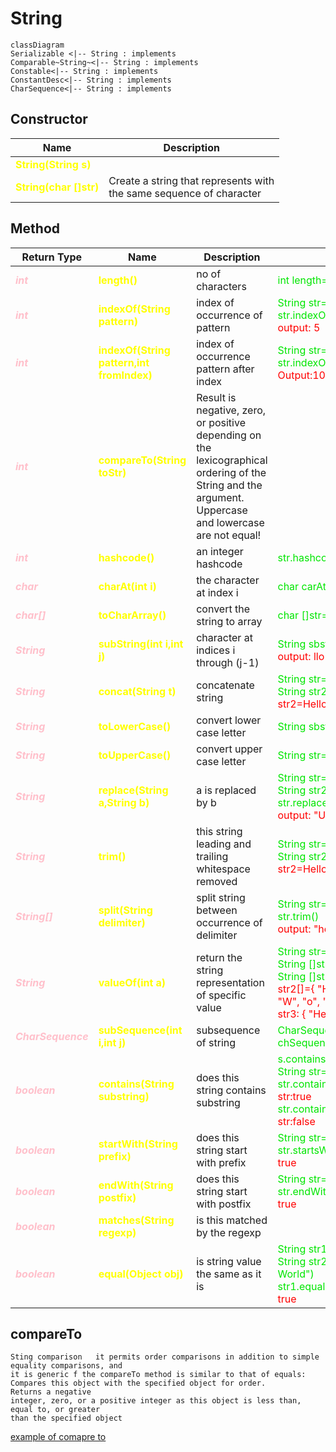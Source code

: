 # String
```mermaid
classDiagram
Serializable <|-- String : implements 
Comparable~String~<|-- String : implements 
Constable<|-- String : implements 
ConstantDesc<|-- String : implements 
CharSequence<|-- String : implements 
```
<style>
    b{
        color:yellow;
    }
    i{
        color:pink;
        font-weight:bold
    }
    e{
        color:#00e600
    }
    o{
        color:red;
    }
</style>

## Constructor
| Name                         | Description                                                              |
|------------------------------|--------------------------------------------------------------------------|
 | <b> String(String s)</b>     | |                                                                         | Create a string with the same name                                       | <e>String s=new String("Hello")</e>                                                                                                                                                                          |
 | <b> String(char []str)  </b> | Create a string that represents with <br/>the same sequence of character | <e>char []str={'H','e','l','l','o'} <br> String s=new String(str) </e>                                                                                                                                       |


## Method
| Return Type         | Name                                         | Description                                                              | Example                                                                                                                                                                                                      |
|---------------------|----------------------------------------------|--------------------------------------------------------------------------|--------------------------------------------------------------------------------------------------------------------------------------------------------------------------------------------------------------|
| <i>int</i>          | <b>length()</b>                              | no of characters                                                         | <e>int length=s.length()</e>                                                                                                                                                                                 | 
| <i>int</i>          | <b>indexOf(String pattern)</b>               | index of occurrence of pattern                                           | <e>String str="Good morning"; str.indexOf("m")</e><br/><o>output: 5</o>                                                                                                                                      | 
| <i>int</i>          | <b>indexOf(String pattern,int fromIndex)</b> | index of occurrence pattern  after index                                 | <e>String str="Hello Planet";<br/> str.indexOf("e",5)</e><br/><o>Output:10</o>                                                                                                                               | 
| <i>int</i>          | <b>compareTo(String toStr)</b>               |  Result is negative, zero, or positive depending on the lexicographical ordering of the String and the argument. Uppercase and lowercase are not equal!                                                                         |                                                                                                                                                                                                              | 
| <i>int</i>          | <b>hashcode()</b>                            | an integer hashcode                                                      | <e>str.hashcode()</e>                                                                                                                                                                                        |              
| <i>char</i>         | <b>charAt(int i)   </b>                      | the character at index i                                                 | <e>char carAt=s.charAt(2)</e>                                                                                                                                                                                |             
| <i>char[]</i>       | <b>toCharArray()   </b>                      | convert the string to array                                              | <e>char []str=str.toCharArray()</e>                                                                                                                                                                          |
| <i>String</i>       | <b>subString(int i,int j) </b>               | character at indices  i through (j-1)                                    | <e>String sbstr=s.substring(2,5)</e><br/> <o>output: llo </o>                                                                                                                                                |
| <i>String</i>       | <b>concat(String t)</b>                      | concatenate string                                                       | <e>String str="World" <br/> String str2=s.concat(str)   </e> <br/><o>str2=HelloWorld</o>                                                                                                                     |
| <i>String</i>       | <b>toLowerCase() </b>                        | convert lower case letter                                                | <e>String sbstr=s.toLowerCase()</e>                                                                                                                                                                          |
| <i>String</i>       | <b>toUpperCase()</b>                         | convert upper case letter                                                | <e>String str=s.toUpperCase() </e>                                                                                                                                                                           |
| <i>String</i>       | <b>replace(String a,String b) </b>           | a is replaced by b                                                       | <e> String str="One Cognigant" <br/>  String str2="Udemy"<br/>  str.replace("One",str2)</e><br/> <o>output: "Udemy Cognigant" </o>                                                                           |
| <i>String</i>       | <b>trim()</b>                                | this string leading and trailing whitespace removed                      | <e>String str="World" <br/> String str2=s.concat(str)   </e> <br/><o>str2=HelloWorld</o>                                                                                                                     |
| <i>String[]</i>     | <b>split(String delimiter) </b>              | split string between occurrence of delimiter                             | <e> String str="    hello world     " <br/> str.trim()</e><br/> <o>output: "hello world" </o>                                                                                                                |
| <i>String</i>       | <b>valueOf(int a)</b>                        | return the string representation of specific value                       | <e>String str="Hello World"<br/>String []str2=str.split("")<br/>String []str3=str.split(" ")</e> <br/><o>str2[]={ "H", "e", "l", "l", "o", " ", "W", "o", "r", "l", "d" }<br/>str3: { "Hello", "World" }</o> |
| <i>CharSequence</i> | <b>subSequence(int i,int j)   </b>           | subsequence of string                                                    | <e>CharSequence chSequence=s.subSequence(2,4)                                                                                                                                                                |
| <i>boolean</i>      | <b>contains(String substring)</b>            | does this string contains substring                                      | <e> s.contains(s.substring(2,4)) <br> String str="Good morning"; str.contains("ing") <br/><o>str:true</o> <br/> str.contains("llo")<br/> <o>str:false</o> </e>                                               |
| <i>boolean</i>      | <b>startWith(String prefix)</b>              | does this string start with prefix                                       | <e> String str="Hello World"<br/>str.startsWith("H")</e><br/><o>true</o>                                                                                                                                     |
| <i>boolean</i>      | <b>endWith(String postfix)</b>               | does this string start with postfix                                      | <e> String str="Hello World"<br/>str.endWith("d")</e><br/><o>true</o>                                                                                                                                        |
| <i>boolean</i>      | <b>matches(String regexp)</b>                | is this matched by the regexp                                            ||
| <i>boolean</i>      | <b>equal(Object obj) </b>                    | is string value the same as it is                                        | <e>String str1="Hello World"<br/>String str2=new String ("Hello World")<br/> str1.equals(str2)</e><br/><o>true</o>                                                                                               |


## compareTo
    Sting comparison   it permits order comparisons in addition to simple equality comparisons, and
    it is generic f the compareTo method is similar to that of equals: Compares this object with the specified object for order.
    Returns a negative
    integer, zero, or a positive integer as this object is less than, equal to, or greater
    than the specified object 

[example of comapre to](Q1.java)


